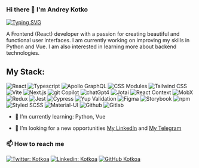 ### Hi there 👋 I'm Andrey Kotko

[![Typing SVG](<https://readme-typing-svg.demolab.com?font=Fira+Code&pause=1000&color=49F715&random=false&width=435&lines=Lorem+ipsum+dolor+amet...;Frontend+(React)+Developer;6%2B+years+experience+UI+development>)](https://git.io/typing-svg)

A Frontend (React) developer with a passion for creating beautiful and functional user interfaces. I am currently working on improving my skills in Python and Vue. I am also interested in learning more about backend technologies.

## My Stack:

<img alt="React" src="https://img.shields.io/badge/-React-45b8d8?style=flat-square&logo=react&logoColor=white" />
<img alt="Typescript" src="https://img.shields.io/badge/-Typescript-007ACC?style=flat-square&logo=typescript&logoColor=white" />
<img alt="Apollo GraphQL" src="https://img.shields.io/badge/-Apollo%20GraphQL-311C87?style=flat-square&logo=apollo-graphql&logoColor=white" />
<img alt="CSS Modules" src="https://img.shields.io/badge/-CSS%20Modules-1572B6?style=flat-square&logo=css3&logoColor=white" />
<img alt="Tailwind CSS" src="https://img.shields.io/badge/-Tailwind%20CSS-38B2AC?style=flat-square&logo=tailwind-css&logoColor=white" />
<img alt="Vite" src="https://img.shields.io/badge/-Vite-646CFF?style=flat-square&logo=vite&logoColor=white" />
<img alt="Next.js" src="https://img.shields.io/badge/-Next.js-000000?style=flat-square&logo=next-dot-js&logoColor=white" />
<img alt="git Copilot" src="https://img.shields.io/badge/-git%20Copilot-000000?style=flat-square&logo=github&logoColor=white" />
<img alt="chatGpt4" src="https://img.shields.io/badge/-chatGpt4-FFD700?style=flat-square&logo=python&logoColor=white" />
<img alt="Jotai" src="https://img.shields.io/badge/-Jotai-00C4CC?style=flat-square&logo=atom&logoColor=white" />
<img alt="React Context" src="https://img.shields.io/badge/-React%20Context-61DAFB?style=flat-square&logo=react&logoColor=white" />
<img alt="MobX" src="https://img.shields.io/badge/-MobX-FF9955?style=flat-square&logo=mobx&logoColor=white" />
<img alt="Redux" src="https://img.shields.io/badge/-Redux-764ABC?style=flat-square&logo=redux&logoColor=white" />
<img alt="Jest" src="https://img.shields.io/badge/-Jest-C21325?style=flat-square&logo=jest&logoColor=white" />
<img alt="Cypress" src="https://img.shields.io/badge/-Cypress-17202C?style=flat-square&logo=cypress&logoColor=white" />
<img alt="Yup Validation" src="https://img.shields.io/badge/-Yup%20Validation-FF69B4?style=flat-square&logo=yarn&logoColor=white" />
<img alt="Figma" src="https://img.shields.io/badge/-Figma-F24E1E?style=flat-square&logo=figma&logoColor=white" />
<img alt="Storybook" src="https://img.shields.io/badge/-Storybook-FF4785?style=flat-square&logo=storybook&logoColor=white" />
<img alt="npm" src="https://img.shields.io/badge/-npm-CB3837?style=flat-square&logo=npm&logoColor=white" />
<img alt="Styled SCSS" src="https://img.shields.io/badge/-Styled%20SCSS-CC6699?style=flat-square&logo=sass&logoColor=white" />
<img alt="Material-UI" src="https://img.shields.io/badge/-Material--UI-0081CB?style=flat-square&logo=material-ui&logoColor=white" />
<img alt="Github" src="https://img.shields.io/badge/-Github-181717?style=flat-square&logo=github&logoColor=white" />
<img alt="Gitlab" src="https://img.shields.io/badge/-Gitlab-FCA121?style=flat-square&logo=gitlab&logoColor=white" />

- 🌱 I’m currently learning: Python, Vue

- 👯 I’m looking for a new opportunities [My LinkedIn](https://linkedin.com/in/kotkoa) and [My Telegram](https://t.me/Kotkoa)

### 📫 How to reach me

[![Twitter: Kotkoa](https://img.shields.io/twitter/follow/Kotkoa?style=social)](https://twitter.com/Kotkoa)
[![Linkedin: Kotkoa](https://img.shields.io/badge/-Kotkoa-black?style=flat-square&logo=Linkedin&logoColor=white&link=https://www.linkedin.com/in/kotkoa)](https://www.linkedin.com/in/kotkoa)
[![GitHub Kotkoa](https://img.shields.io/github/followers/Kotkoa?label=follow&style=social)](https://github.com/Kotkoa)

<!--
**Kotkoa/kotkoa** is a ✨ _special_ ✨ repository because its `README.md` (this file) appears on your GitHub profile.

Here are some ideas to get you started:

- 🔭 I’m currently working on ...
- 🌱 I’m currently learning ...
- 👯 I’m looking to collaborate on ...
- 🤔 I’m looking for help with ...
- 💬 Ask me about ...
- 📫 How to reach me: ...
- 😄 Pronouns: ...
- ⚡ Fun fact: ...
  -->
